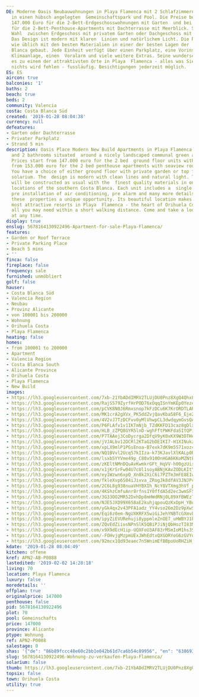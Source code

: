 ```yaml
---
DE: Moderne Oasis Neubauwohnungen in Playa Flamenca mit 2 Schlafzimmern und 2 Bädern
  in einen hübsch angelegten  Gemeinschaftspark und Pool. Die Preise beginnen bei
  147.000 Euro für die 2-Bett-Erdgeschosswohnungen mit Garten  und bei 153.000 Euro
  für die 2-Bett-Penthouse-Apartments mit Dachterrasse mit Meerblick. Sie haben die
  Wahl  zwischen Erdgeschoss mit privatem Garten oder Dachgeschoss mit Dachterrasse.
  Das Design ist modern mit klaren  Linien und natürlichem Licht. Die Residenz wird
  wie üblich mit den besten Materialien in einer der besten Lagen der  südlichen Costa
  Blanca gebaut. Jede Einheit verfügt über einen Parkplatz, eine Vorinstallation der
  Klimaanlage, einen  Voralarm und viele weitere Extras. Seine wunderschöne Lage macht
  es zu einem der attraktivsten Orte in Playa  Flamenca - alles was Sie brauchen -
  nichts wird fehlen - fussläufig. Besichtigungen jederzeit möglich.
ES: ES
aircon: true
balconies: '1'
baths: 2
beach: true
beds: 2
community: Valencia
costa: Costa Blanca Süd
created: '2019-01-28 08:04:38'
currency: null
defeatures:
- Garten oder Dachterrasse
- Privater Parkplatz
- Strand 5 min
description: Oasis Place Modern New Build Apartments in Playa Flamenca with 2 bedrooms
  and 2 bathrooms situated  around a nicely landscaped communal green area and pool.
  Prices start from 147.000 euro for the 2 bed  ground floor units with garden and
  from 153.000 euro for the 2 bed penthouse apartments with seaview roof  terrace.
  You have a choice of either ground floor with private garden or top floor with rooftop
  solarium. The  design is modern with clean lines and natural light. The residence
  will be constructed as usual with the  finest quality materials in one of the best
  locations of the southern Costa Blanca. Each unit includes a  single parking space,
  pre installation of air conditioning, pre alarm and many more details that make
  these  properties a unique opportunity. Its beautiful location makes it one of the
  most attractive resorts in Playa  Flamenca - the heart of Orihuela Costa, offering
  all you may need within a short walking distance. Come and take a look. Viewings
  at any time.
display: true
enslug: 5678164130922496-Apartment-for-sale-Playa-Flamenca/
features:
- Garden or Roof Terrace
- Private Parking Place
- Beach 5 mins
- ''
finca: false
fireplace: false
frequency: sale
furnished: unmöbliert
golf: false
hauser:
- Costa Blanca Süd
- Valencia Region
- Neubau
- Provinz Alicante
- von 100001 bis 200000
- Wohnung
- Orihuela Costa
- Playa Flamenca
heating: false
homes:
- from 100001 to 200000
- Apartment
- Valencia Region
- Costa Blanca South
- Alicante Province
- Orihuela Costa
- Playa Flamenca
- New Build
images:
- https://lh3.googleusercontent.com/7xb-21YbADdIMRV2TLUjDU0Pnz8XgQ4QhxLQynBSXWn3URxXPVhzjeMZNN-waX-T1jeXL6_QZ2S7Jcb3vz6gtw=w640-rj-e30-l100
- https://lh3.googleusercontent.com/RajS579ZyrfHrPOD76xOqqISnYmKEp0Yezo6NgSx1pt9UePM7hl-Eaj671qFD4tLpKEN4jsFw-Tq7ZnJQLWi=w640-rj-e30-l100
- https://lh3.googleusercontent.com/pCVK8N0J6Rmxsnop7kFzDCu6K7KrORDTLARt2QOLEyhfxXCI817lkY4n_Buz1qnvGhkvZOWKAhjZEROoJ0A8lg=w640-rj-e30-l100
- https://lh3.googleusercontent.com/MK1crA2gXVx_PK5ddZvjQavKba58F6_Eje2loQDfY1z1NgyDqYTOKogbDnVpCbWxTT5R_wcvGSeq-HPXMzDB=w640-rj-e30-l100
- https://lh3.googleusercontent.com/4V2vJ7TzDCFvv0yMlVhwpCL3dwdqymGvsQAN4W6zDhhOVsL2fesWHYfe6-Jqj78F7Eu_d9t0c1GkyOFuUcq8=w640-rj-e30-l100
- https://lh3.googleusercontent.com/P6FLAfv1v1IKTmNjb_TZdKKFD13caz8gDlxgagP8ZuRoR3Tbv2oP1tFDJ-K_58aT12grjpEIhDomLx7FfBYD=w640-rj-e30-l100
- https://lh3.googleusercontent.com/HLB_zZPQ8GYR5lnD-wghFftPWKFdaSItQPim_2OY3gKSywCZzm9mNkJiu0kBhxOIG5i2XZ_TD6_FwJnmfK_w=w640-rj-e30-l100
- https://lh3.googleusercontent.com/P7TAAej3CoDycrga2DfqV9yK0xKX9W3DTHeHGqAru0nd5BesySQlYojxNL2fotFJbJmVpNKNLpgjaN0wAPTe=w640-rj-e30-l100
- https://lh3.googleusercontent.com/jVJALbv12DCRl2KTaG2bDEIKI7-H1XINukztSN3yaQeCqfQ50o4e8r-uxgCg0wMln7ERJzTb0RFXxzDA9C4=w640-rj-e30-l100
- https://lh3.googleusercontent.com/xpLX9mlP1PGsEnoa-B7exk7dK9m5S71xozcGjSpXD0Cq_-pKczPR9_tYvBjwX_WAl7EEBWrlhLpRKMEiVi4=w640-rj-e30-l100
- https://lh3.googleusercontent.com/NQ1BVvl2Ucq57kIIza-k73KJavlXlKALp0RwDVJQHp-SS3gnTR8jkSedc8UlMybaJ-uFbIKXh-v4hrbrR54=w640-rj-e30-l100
- https://lh3.googleusercontent.com/lsxb5YYVme49p_C80x910OnHGA6KKoMZNtkUpw-xilnGFSXGgwUc0OMyYKmYWdEzH-iXsrM8QsLoirO9Aqw=w640-rj-e30-l100
- https://lh3.googleusercontent.com/zKEltNMnDQuAvKwmkrGFt_HqVV-h00gzUix60P8msyxRyllEBldzwcBXNaiy5OQxvBacMOF8BwMM1nzC2Kem-A=w640-rj-e30-l100
- https://lh3.googleusercontent.com/x1jKrSrFw04U7cUl1soyABNjKAvZODLKItYuU1zZ0HgCwZa9H6Ipsh4CzSXe2GDVcfW3vTeNtpl5z6VPran7=w640-rj-e30-l100
- https://lh3.googleusercontent.com/ey1Wzwn6xpQ_Xn8k2XiC6i7PZTm3mFE8EIwaVfe1adAs_pqrKBQUON3L4Vkmfemtr1yd1Zv8Hjll3WqTVCbd=w640-rj-e30-l100
- https://lh3.googleusercontent.com/fkleXvp6S04iJixva_ZRogJk8dfAV3JNJPckFoNajKy9l67IpQR_C89OxyjRdjwhHd-tLbc0MwXSLyUTbt8=w640-rj-e30-l100
- https://lh3.googleusercontent.com/2C6L8g938nuaVHYBXIh_NcY8VTXmg3hVf_pSr5LZFo2TyWDbrhoT6qtbmfWcMCDzEXv8tINVvkJofAQsVNVq=w640-rj-e30-l100
- https://lh3.googleusercontent.com/4KShzCmfuAnr8rfns1Y0ffdA5d2ec3wmSF5WLHaAqggIzYFoqDuIU_v07IRv5PYbTfj_KCzf8z-fexxlUeJU=w640-rj-e30-l100
- https://lh3.googleusercontent.com/3G33OO2MR52DxhDp8mHWdRNj0L89XfBWEzTDVoOzAKRL_G_0Ptdwv_VrPFZ8UMDGN6_ILQa1mgU1pyas5io=w640-rj-e30-l100
- https://lh3.googleusercontent.com/NJE5JXD99X6S8aE2kuhjqpouQzKxDpH_YBo-_gVCPl6sg8E2VWjVSizB03BMNnYaIhZ1gGq0PH4C7WmT8k4g=w640-rj-e30-l100
- https://lh3.googleusercontent.com/yGk4qx2v43PFA1adz_YY4vso26m2Dz9pXwS7IPZ05KI0qPfHJH44gqwASZIJe0wofHf6NTbED8fiA4iD0w4-=w640-rj-e30-l100
- https://lh3.googleusercontent.com/Eqi6z0em-NgUXKRFX5wiGiJehYNBTcGXmvbiAH3k_TVqJsCa_ADB09n0zKdWjQqet-L9XfMOA2wDWj8jCYmu=w640-rj-e30-l100
- https://lh3.googleusercontent.com/ipyZiEVURehuji8yppmleZnOE7_uHWBYJ1kyCgafOy6Yb7IM1poXG4YHEofpdNLCwPqMHsvMQukdNa6Fh8QL=w640-rj-e30-l100
- https://lh3.googleusercontent.com/ZQvEdZiiusNPnSlK5QBiPJiNjQbHozTI83MtEmit7YvRFsyV2HSEo3Q7VLWT96XC7Gp3JI3RmwGKh8B7baOa=w640-rj-e30-l100
- https://lh3.googleusercontent.com/x9X9dEcH1ip-UQXFoU3AF83rMSmIoM1hs3S5hzTBAwccixTLr2JwNbmW7j1J-QjSzAfSqQcrH0mKojIWchw=w640-rj-e30-l100
- https://lh3.googleusercontent.com/-FOHvjgMzpmUExJWhEdtxQXGORYoG6zGVYdd12glgFy0UqkT9bpBMdG0d5CeXOIhUYdGDOLlZlIHm48VoyEULg=w640-rj-e30-l100
- https://lh3.googleusercontent.com/92mcx1Qd93eaec7n5WnimEfBBpoUoRHZiH_tEF4hYfWmT8wrrdSV6OWtx7fFJJyDyxO16JGAPqOttTIZMes-=w640-rj-e30-l100
kdate: '2019-01-28 08:04:49'
kitchen: offene
kref: APN2-AB-P0088
lastedited: '2019-02-02 14:28:18'
living: 70
location: Playa Flamenca
luxury: false
moredetails: ''
offplan: true
originalprice: 147000
penthouse: false
pid: 5678164130922496
plot: 70
pool: Gemeinschafts
price: 147000
province: Alicante
ptype: Wohnung
ref: APN2-P0088
salestage: 0
shas: '{"de": "86b89fccc48e60c2bb1e042b61d7ca6b54c89956", "en": "638693fc41833a642330291d28b95188549f77af"}'
slug: 5678164130922496-Wohnung-zu-verkaufen-Playa-Flamenca/
solarium: false
thumb: https://lh3.googleusercontent.com/7xb-21YbADdIMRV2TLUjDU0Pnz8XgQ4QhxLQynBSXWn3URxXPVhzjeMZNN-waX-T1jeXL6_QZ2S7Jcb3vz6gtw=w400-h240-n-rj-e30-l100
topsix: false
town: Orihuela Costa
utility: true
---
```

